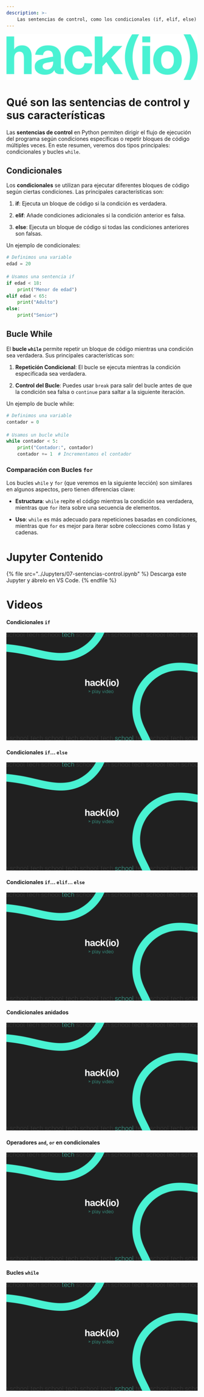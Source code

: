 ```yaml
---
description: >-
    Las sentencias de control, como los condicionales (if, elif, else) y los bucles while, dirigen el flujo del programa según condiciones y repiten bloques de código mientras sean verdaderas.
---
```


<div style="text-align: center;">
  <img src="https://github.com/Hack-io-Data/Imagenes/blob/main/01-LogosHackio/logo_celeste@4x.png?raw=true" alt="logo hack(io)" />
</div>

# Qué son las sentencias de control y sus características

Las **sentencias de control** en Python permiten dirigir el flujo de ejecución del programa según condiciones específicas o repetir bloques de código múltiples veces. En este resumen, veremos dos tipos principales: condicionales y bucles `while`.

## Condicionales

Los **condicionales** se utilizan para ejecutar diferentes bloques de código según ciertas condiciones. Las principales características son:

1. **if**: Ejecuta un bloque de código si la condición es verdadera.

2. **elif**: Añade condiciones adicionales si la condición anterior es falsa.

3. **else**: Ejecuta un bloque de código si todas las condiciones anteriores son falsas.

Un ejemplo de condicionales:

```python
# Definimos una variable
edad = 20

# Usamos una sentencia if
if edad < 18:
    print("Menor de edad")
elif edad < 65:
    print("Adulto")
else:
    print("Senior")
```

## Bucle While

El **bucle `while`** permite repetir un bloque de código mientras una condición sea verdadera. Sus principales características son:

1. **Repetición Condicional**: El bucle se ejecuta mientras la condición especificada sea verdadera.

2. **Control del Bucle**: Puedes usar `break` para salir del bucle antes de que la condición sea falsa o `continue` para saltar a la siguiente iteración.

Un ejemplo de bucle while: 

```python
# Definimos una variable
contador = 0

# Usamos un bucle while
while contador < 5:
    print("Contador:", contador)
    contador += 1  # Incrementamos el contador
```



### Comparación con Bucles `for`

Los bucles `while` y `for` (que veremos en la siguiente lección) son similares en algunos aspectos, pero tienen diferencias clave:

- **Estructura**: `while` repite el código mientras la condición sea verdadera, mientras que `for` itera sobre una secuencia de elementos.

- **Uso**: `while` es más adecuado para repeticiones basadas en condiciones, mientras que `for` es mejor para iterar sobre colecciones como listas y cadenas.

# Jupyter Contenido

{% file src="../Jupyters/07-sentencias-control.ipynb" %}
Descarga este Jupyter y ábrelo en VS Code.
{% endfile %}


# Videos

#### Condicionales `if`
<div align="center">
  <a href="https://vimeo.com/933410755/4150c7c7e3?share=copy">
    <img src="https://github.com/Hack-io-Data/Imagenes/blob/main/01-LogosHackio/Cabecera%20video%20Gitbook%20Hackio.png?raw=true" alt="Condicionales if" />
  </a>
</div>

#### Condicionales `if`... `else`
<div align="center">
  <a href="https://vimeo.com/933727493/7094a07ea4?share=copy">
    <img src="https://github.com/Hack-io-Data/Imagenes/blob/main/01-LogosHackio/Cabecera%20video%20Gitbook%20Hackio.png?raw=true" alt="condicionales if else" />
  </a>
</div>

#### Condicionales `if`... `elif`... `else`
<div align="center">
  <a href="https://vimeo.com/933291258/66b90c0055?share=copy">
    <img src="https://github.com/Hack-io-Data/Imagenes/blob/main/01-LogosHackio/Cabecera%20video%20Gitbook%20Hackio.png?raw=true" alt="condicionales if elif else" />
  </a>
</div>


#### Condicionales anidados
<div align="center">
  <a href="https://vimeo.com/933202791/292dbbf3aa?share=copy">
    <img src="https://github.com/Hack-io-Data/Imagenes/blob/main/01-LogosHackio/Cabecera%20video%20Gitbook%20Hackio.png?raw=true" alt="condicionales anidados" />
  </a>
</div>

#### Operadores `and`, `or` en condicionales
<div align="center">
  <a href="https://vimeo.com/933655989/48e4393c3d?share=copy">
    <img src="https://github.com/Hack-io-Data/Imagenes/blob/main/01-LogosHackio/Cabecera%20video%20Gitbook%20Hackio.png?raw=true" alt="and y or" />
  </a>
</div>


#### Bucles `while`
<div align="center">
  <a href="https://vimeo.com/933632831/c9f59e99af?share=copy">
    <img src="https://github.com/Hack-io-Data/Imagenes/blob/main/01-LogosHackio/Cabecera%20video%20Gitbook%20Hackio.png?raw=true" alt="bucles while" />
  </a>
</div>

